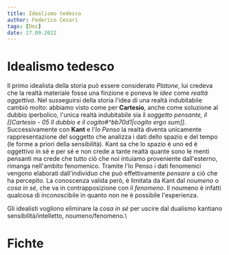 ```yaml
---
title: Idealismo tedesco 
author: Federico Cesari
tags: [Doc]
date: 27.09.2022
---
```

# Idealismo tedesco
Il primo idealista della storia può essere considerato *Platone*, lui credeva che la realtà materiale fosse una finzione e poneva le *idee* come *realtà oggettiva*. Nel susseguirsi della storia l'idea di una realtà indubitabile cambiò molto: abbiamo visto come per **Cartesio**, anche come soluzione al dubbio iperbolico, l'unica realtà indubitabile sia il *soggetto pensante, il [[Cartesio - 05 Il dubbio e il cogito#^bb70d1|cogito ergo sum]]*. 
Successivamente con **Kant** e l'*Io Penso* la realtà diventa unicamente rappresentazione del soggetto che analizza i dati dello spazio e del tempo (le forme a priori della sensibilità). Kant sa che lo spazio è uno ed è oggettivo in sé e per sé e non crede a tante realtà quante sono le menti pensanti ma crede che tutto ciò che noi intuiamo proveniente dall'esterno, rimanga nell'ambito fenomenico. Tramite l'Io Penso i dati fenomenici vengono elaborati dall'individuo che può effettivamente *pensare* a ciò che ha percepito.
La conoscenza valida però, è limitata da Kant dal *noumeno* o *cosa in sé*, che va in contrapposizione con il *fenomeno*. Il noumeno è infatti qualcosa di inconoscibile in quanto non ne è possibile l'esperienza.

Gli idealisti vogliono eliminare la *cosa in sé* per uscire dal dualismo kantiano sensibilità/intelletto, noumeno/fenomeno.\
# Fichte
